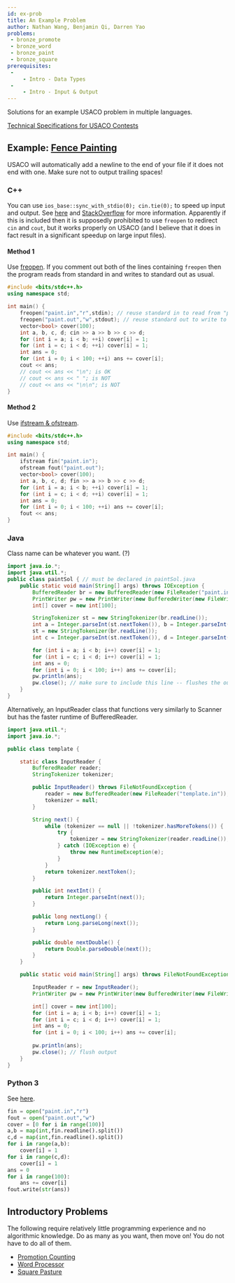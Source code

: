 ```yaml
---
id: ex-prob
title: An Example Problem
author: Nathan Wang, Benjamin Qi, Darren Yao
problems:
 - bronze_promote
 - bronze_word
 - bronze_paint
 - bronze_square
prerequisites: 
 - 
     - Intro - Data Types
 - 
     - Intro - Input & Output
---
```


Solutions for an example USACO problem in multiple languages. 

<!-- END DESCRIPTION -->

[Technical Specifications for USACO Contests](http://www.usaco.org/index.php?page=instructions)

## Example: [Fence Painting](http://usaco.org/index.php?page=viewproblem2&cpid=567)

USACO will automatically add a newline to the end of your file if it does not end with one. Make sure not to output trailing spaces!

### C++

You can use `ios_base::sync_with_stdio(0); cin.tie(0);` to speed up input and output. See [here](https://codeforces.com/blog/entry/5217) and [StackOverflow](https://stackoverflow.com/questions/31162367/significance-of-ios-basesync-with-stdiofalse-cin-tienull) for more information. Apparently if this is included then it is supposedly prohibited to use `freopen` to redirect `cin` and `cout`, but it works properly on USACO (and I believe that it does in fact result in a significant speedup on large input files). 

#### Method 1

Use [freopen](http://www.cplusplus.com/reference/cstdio/freopen/). If you comment out both of the lines containing `freopen` then the program reads from standard in and writes to standard out as usual.

```cpp
#include <bits/stdc++.h>
using namespace std;

int main() {
	freopen("paint.in","r",stdin); // reuse standard in to read from "paint.in"
	freopen("paint.out","w",stdout); // reuse standard out to write to "paint.out"
	vector<bool> cover(100);
	int a, b, c, d; cin >> a >> b >> c >> d;
	for (int i = a; i < b; ++i) cover[i] = 1;
	for (int i = c; i < d; ++i) cover[i] = 1;
	int ans = 0; 
	for (int i = 0; i < 100; ++i) ans += cover[i];
	cout << ans; 
	// cout << ans << "\n"; is OK
	// cout << ans << " "; is NOT
	// cout << ans << "\n\n"; is NOT
}
```

#### Method 2

Use [ifstream & ofstream](http://www.cplusplus.com/doc/tutorial/files/).

```cpp
#include <bits/stdc++.h>
using namespace std;

int main() {
	ifstream fin("paint.in");
	ofstream fout("paint.out");
	vector<bool> cover(100);
	int a, b, c, d; fin >> a >> b >> c >> d;
	for (int i = a; i < b; ++i) cover[i] = 1;
	for (int i = c; i < d; ++i) cover[i] = 1;
	int ans = 0; 
	for (int i = 0; i < 100; ++i) ans += cover[i];
	fout << ans;
}
```

### Java


Class name can be whatever you want. (?)

```java
import java.io.*;
import java.util.*;
public class paintSol { // must be declared in paintSol.java
	public static void main(String[] args) throws IOException {
		BufferedReader br = new BufferedReader(new FileReader("paint.in"));
		PrintWriter pw = new PrintWriter(new BufferedWriter(new FileWriter("paint.out")));
		int[] cover = new int[100];

		StringTokenizer st = new StringTokenizer(br.readLine());
		int a = Integer.parseInt(st.nextToken()), b = Integer.parseInt(st.nextToken());
		st = new StringTokenizer(br.readLine());
		int c = Integer.parseInt(st.nextToken()), d = Integer.parseInt(st.nextToken());

		for (int i = a; i < b; i++) cover[i] = 1;
		for (int i = c; i < d; i++) cover[i] = 1;
		int ans = 0; 
		for (int i = 0; i < 100; i++) ans += cover[i];
		pw.println(ans); 
		pw.close(); // make sure to include this line -- flushes the output.
	}
}
```

Alternatively, an InputReader class that functions very similarly to Scanner but has the faster runtime of BufferedReader.

```java
import java.util.*;
import java.io.*;

public class template {

    static class InputReader {
        BufferedReader reader;
        StringTokenizer tokenizer;

        public InputReader() throws FileNotFoundException {
            reader = new BufferedReader(new FileReader("template.in"));
            tokenizer = null;
        }

        String next() {
            while (tokenizer == null || !tokenizer.hasMoreTokens()) {
                try {
                    tokenizer = new StringTokenizer(reader.readLine());
                } catch (IOException e) {
                    throw new RuntimeException(e);
                }
            }
            return tokenizer.nextToken();
        }

        public int nextInt() {
            return Integer.parseInt(next());
        }

        public long nextLong() {
            return Long.parseLong(next());
        }

        public double nextDouble() {
            return Double.parseDouble(next());
        }
    }

    public static void main(String[] args) throws FileNotFoundException, IOException {

		InputReader r = new InputReader();
		PrintWriter pw = new PrintWriter(new BufferedWriter(new FileWriter("template.out")));

		int[] cover = new int[100];
		for (int i = a; i < b; i++) cover[i] = 1;
		for (int i = c; i < d; i++) cover[i] = 1;
		int ans = 0; 
		for (int i = 0; i < 100; i++) ans += cover[i];
		
		pw.println(ans); 
		pw.close(); // flush output
    }
}
```

### Python 3

See [here](https://docs.python.org/3/tutorial/inputoutput.html#reading-and-writing-files).

```py
fin = open("paint.in","r")
fout = open("paint.out","w")
cover = [0 for i in range(100)]
a,b = map(int,fin.readline().split())
c,d = map(int,fin.readline().split())
for i in range(a,b):
	cover[i] = 1
for i in range(c,d):
	cover[i] = 1
ans = 0
for i in range(100):
	ans += cover[i]
fout.write(str(ans))
```

## Introductory Problems

The following require relatively little programming experience and no algorithmic knowledge. Do as many as you want, then move on! You do not have to do all of them.

- [Promotion Counting](http://usaco.org/index.php?page=viewproblem2&cpid=591)
- [Word Processor](http://usaco.org/index.php?page=viewproblem2&cpid=987)
- [Square Pasture](http://usaco.org/index.php?page=viewproblem2&cpid=663)
